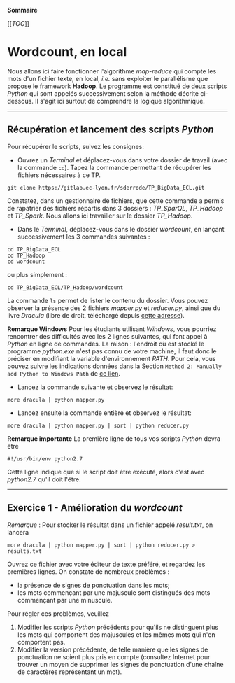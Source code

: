 **Sommaire**

[[_TOC_]]

# Wordcount, en local

Nous allons ici faire fonctionner l'algorithme _map-reduce_ qui compte les mots d'un fichier texte, en local, _i.e._ sans exploiter le parallélisme que propose le framework **Hadoop**. Le programme est constitué de deux scripts _Python_ qui sont appelés successivement selon la méthode décrite ci-dessous. Il s'agit ici surtout de comprendre la logique algorithmique.


---
## Récupération et lancement des scripts _Python_

Pour récupérer le scripts, suivez les consignes:

  - Ouvrez un _Terminal_ et déplacez-vous dans votre dossier de travail (avec la commande ```cd```). Tapez la commande permettant de récupérer les fichiers nécessaires à ce TP.   
  ```shell
  git clone https://gitlab.ec-lyon.fr/sderrode/TP_BigData_ECL.git
  ```
  Constatez, dans un gestionnaire de fichiers, que cette commande a permis de rapatrier des fichiers répartis dans 3 dossiers : _TP\_SparQL_, _TP\_Hadoop_ et _TP\_Spark_. Nous allons ici travailler sur le dossier _TP\_Hadoop_.

  - Dans le _Terminal_, déplacez-vous dans le dossier _wordcount_, en lançant successivement les 3 commandes suivantes :
  ```shell
  cd TP_BigData_ECL
  cd TP_Hadoop
  cd wordcount
  ```
  ou plus simplement :    
  ```shell
  cd TP_BigData_ECL/TP_Hadoop/wordcount
  ```

La commande ```ls``` permet de lister le contenu du dossier. Vous pouvez observer la présence des 2 fichiers _mapper.py_ et _reducer.py_, ainsi que du livre _Dracula_ (libre de droit, téléchargé depuis [cette adresse](http://www.textfiles.com/etext/FICTION/dracula)).

**Remarque Windows** Pour les étudiants utilisant _Windows_, vous pourriez rencontrer des difficultés avec les 2 lignes suivantes, qui font appel à _Python_ en ligne de commandes. La raison : l'endroit où est stocké le programme _python.exe_ n'est pas connu de votre machine, il faut donc le préciser en modifiant la variable d'environnement _PATH_. Pour cela, vous pouvez suivre les indications données dans la Section `Method 2: Manually add Python to Windows Path` de [ce lien](https://datatofish.com/add-python-to-windows-path/).

  - Lancez la commande suivante et observez le résultat:
  ```shell
  more dracula | python mapper.py
  ```

  - Lancez ensuite la commande entière et observez le résultat:
  ```shell
  more dracula | python mapper.py | sort | python reducer.py 
  ```

**Remarque importante** La première ligne de tous vos scripts _Python_ devra être
```shell
#!/usr/bin/env python2.7
```
Cette ligne indique que si le script doit être exécuté, alors c'est avec _python2.7_ qu'il doit l'être.

----
## Exercice 1 - Amélioration du *wordcount*

*Remarque* : Pour stocker le résultat dans un fichier appelé _result.txt_, on lancera
```shell
more dracula | python mapper.py | sort | python reducer.py > results.txt
```

Ouvrez ce fichier avec votre éditeur de texte préféré, et regardez les premières lignes. On constate de nombreux problèmes :

  - la présence de signes de ponctuation dans les mots;
  - les mots commençant par une majuscule sont distingués des mots commençant par une minuscule. 

Pour régler ces problèmes, veuillez

  1. Modifier les scripts _Python_ précédents pour qu'ils ne distinguent plus les mots qui comportent des majuscules et les mêmes mots qui n'en comportent pas.    
  1. Modifier la version précédente, de telle manière que les signes de ponctuation ne soient plus pris en compte (consultez Internet pour trouver un moyen de supprimer les signes de ponctuation d'une chaîne de caractères représentant un mot).
